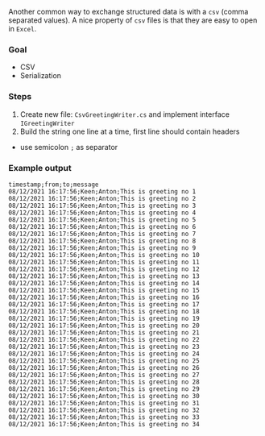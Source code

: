 Another common way to exchange structured data is with a `csv` (comma separated values). A nice property of `csv` files is that they are easy to open in `Excel`.

### Goal
- CSV
- Serialization

### Steps
1. Create new file: `CsvGreetingWriter.cs` and implement interface `IGreetingWriter`
2. Build the string one line at a time, first line should contain headers
  - use semicolon `;` as separator

### Example output
```csv
timestamp;from;to;message
08/12/2021 16:17:56;Keen;Anton;This is greeting no 1
08/12/2021 16:17:56;Keen;Anton;This is greeting no 2
08/12/2021 16:17:56;Keen;Anton;This is greeting no 3
08/12/2021 16:17:56;Keen;Anton;This is greeting no 4
08/12/2021 16:17:56;Keen;Anton;This is greeting no 5
08/12/2021 16:17:56;Keen;Anton;This is greeting no 6
08/12/2021 16:17:56;Keen;Anton;This is greeting no 7
08/12/2021 16:17:56;Keen;Anton;This is greeting no 8
08/12/2021 16:17:56;Keen;Anton;This is greeting no 9
08/12/2021 16:17:56;Keen;Anton;This is greeting no 10
08/12/2021 16:17:56;Keen;Anton;This is greeting no 11
08/12/2021 16:17:56;Keen;Anton;This is greeting no 12
08/12/2021 16:17:56;Keen;Anton;This is greeting no 13
08/12/2021 16:17:56;Keen;Anton;This is greeting no 14
08/12/2021 16:17:56;Keen;Anton;This is greeting no 15
08/12/2021 16:17:56;Keen;Anton;This is greeting no 16
08/12/2021 16:17:56;Keen;Anton;This is greeting no 17
08/12/2021 16:17:56;Keen;Anton;This is greeting no 18
08/12/2021 16:17:56;Keen;Anton;This is greeting no 19
08/12/2021 16:17:56;Keen;Anton;This is greeting no 20
08/12/2021 16:17:56;Keen;Anton;This is greeting no 21
08/12/2021 16:17:56;Keen;Anton;This is greeting no 22
08/12/2021 16:17:56;Keen;Anton;This is greeting no 23
08/12/2021 16:17:56;Keen;Anton;This is greeting no 24
08/12/2021 16:17:56;Keen;Anton;This is greeting no 25
08/12/2021 16:17:56;Keen;Anton;This is greeting no 26
08/12/2021 16:17:56;Keen;Anton;This is greeting no 27
08/12/2021 16:17:56;Keen;Anton;This is greeting no 28
08/12/2021 16:17:56;Keen;Anton;This is greeting no 29
08/12/2021 16:17:56;Keen;Anton;This is greeting no 30
08/12/2021 16:17:56;Keen;Anton;This is greeting no 31
08/12/2021 16:17:56;Keen;Anton;This is greeting no 32
08/12/2021 16:17:56;Keen;Anton;This is greeting no 33
08/12/2021 16:17:56;Keen;Anton;This is greeting no 34
```
